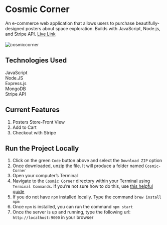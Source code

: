 # Cosmic Corner

An e-commerce web application that allows users to purchase beautifully-designed posters about space exploration. Builds with JavaScript, Node.js, and Stripe API. [Live Link](https://cosmic-corner.cyclic.app/) <br/>
 <br/> 
![cosmiccorner](https://raw.githubusercontent.com/marshatiisa/posters-site/main/cosmic-corner.png)

## Technologies Used
JavaScript <br/>
Node.JS <br/>
Express.js <br/>
MongoDB <br/>
Stripe API <br/>

## Current Features
1. Posters Store-Front View
2. Add to Cart
3. Checkout with Stripe 

## Run the Project Locally
1. Click on the green `Code` button above and select the `Download ZIP` option
2. Once downloaded, unzip the file. It will produce a folder named `Cosmic-Corner`
3. Open your computer’s Terminal
4. Navigate to the `Cosmic Corner` directory within your Terminal using `Terminal Commands`. If you’re not sure how to do this, use [this helpful guide](https://towardsdatascience.com/17-terminal-commands-every-programmer-should-know-4fc4f4a5e20e)
5. If you do not have `npm` installed locally. Type the command `brew install npm`
6. Once `npm` is installed, you can run the command `npm start`
7. Once the server is up and running, type the following url: `http://localhost:9000` in your browser
